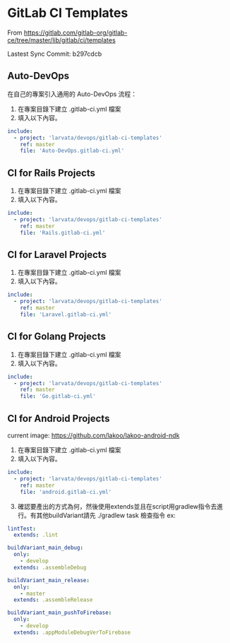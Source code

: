 # GitLab CI Templates

From https://gitlab.com/gitlab-org/gitlab-ce/tree/master/lib/gitlab/ci/templates

Lastest Sync Commit: b297cdcb

## Auto-DevOps

在自己的專案引入通用的 Auto-DevOps 流程：

1. 在專案目錄下建立 .gitlab-ci.yml 檔案
2. 填入以下內容。

```yml
include:
  - project: 'larvata/devops/gitlab-ci-templates'
    ref: master
    file: 'Auto-DevOps.gitlab-ci.yml'
```

## CI for Rails Projects

1. 在專案目錄下建立 .gitlab-ci.yml 檔案
2. 填入以下內容。

```yml
include:
  - project: 'larvata/devops/gitlab-ci-templates'
    ref: master
    file: 'Rails.gitlab-ci.yml'
```

## CI for Laravel Projects

1. 在專案目錄下建立 .gitlab-ci.yml 檔案
2. 填入以下內容。

```yml
include:
  - project: 'larvata/devops/gitlab-ci-templates'
    ref: master
    file: 'Laravel.gitlab-ci.yml'
```

## CI for Golang Projects

1. 在專案目錄下建立 .gitlab-ci.yml 檔案
2. 填入以下內容。

```yml
include:
  - project: 'larvata/devops/gitlab-ci-templates'
    ref: master
    file: 'Go.gitlab-ci.yml'
```

## CI for Android Projects

current image: https://github.com/lakoo/lakoo-android-ndk

1. 在專案目錄下建立 .gitlab-ci.yml 檔案
2. 填入以下內容。

```yml
include:
  - project: 'larvata/devops/gitlab-ci-templates'
    ref: master
    file: 'android.gitlab-ci.yml'
```

3. 確認要產出的方式為何，然後使用extends並且在script用gradlew指令去進行。有其他buildVariant請先 ./gradlew task 檢查指令
ex:

```yml
lintTest:
  extends: .lint

buildVariant_main_debug:
  only:
    - develop
  extends: .assembleDebug

buildVariant_main_release:
  only:
    - master
  extends: .assembleRelease

buildVariant_main_pushToFirebase:
  only:
    - develop
  extends: .appModuleDebugVerToFirebase
```